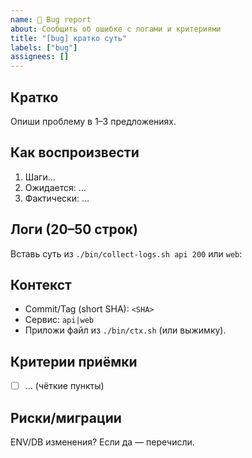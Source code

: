 ```yaml
---
name: 🐞 Bug report
about: Сообщить об ошибке с логами и критериями
title: "[bug] кратко суть"
labels: ["bug"]
assignees: []
---
```


## Кратко
Опиши проблему в 1–3 предложениях.

## Как воспроизвести
1. Шаги…
2. Ожидается: …
3. Фактически: …

## Логи (20–50 строк)
Вставь суть из `./bin/collect-logs.sh api 200` или `web`:


## Контекст
- Commit/Tag (short SHA): `<SHA>`
- Сервис: `api|web`
- Приложи файл из `./bin/ctx.sh` (или выжимку).

## Критерии приёмки
- [ ] … (чёткие пункты)

## Риски/миграции
ENV/DB изменения? Если да — перечисли.
